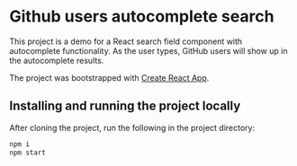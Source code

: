 # Github users autocomplete search

This project is a demo for a React search field component with autocomplete functionality. As the user types, GitHub users will show up in the autocomplete results.

The project was bootstrapped with [Create React App](https://github.com/facebook/create-react-app).

## Installing and running the project locally

After cloning the project, run the following in the project directory:

```bash
npm i
npm start
```
